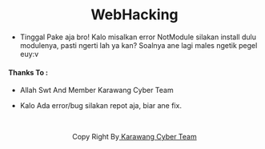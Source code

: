 <h1 align="center">WebHacking</h1>

- Tinggal Pake aja bro! Kalo misalkan error NotModule silakan install dulu modulenya, pasti ngerti lah ya kan? Soalnya ane lagi males ngetik pegel euy:v
#### Thanks To :
- Allah Swt And Member Karawang Cyber Team

- Kalo Ada error/bug silakan repot aja, biar ane fix.

<br>
<p align="center">Copy Right By<a href="https://www.facebook.com/profile.php?id=100077462882943"> Karawang Cyber Team</a></p>
